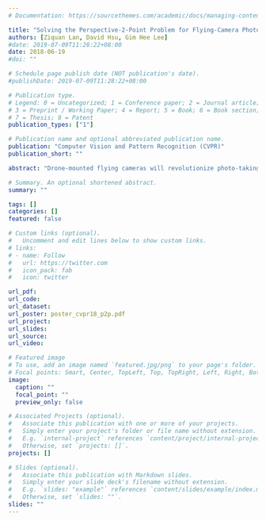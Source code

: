 ```yaml
---
# Documentation: https://sourcethemes.com/academic/docs/managing-content/

title: "Solving the Perspective-2-Point Problem for Flying-Camera Photo Composition"
authors: [Ziquan Lan, David Hsu, Gim Hee Lee]
#date: 2019-07-09T11:28:22+08:00
date: 2018-06-19
#doi: ""

# Schedule page publish date (NOT publication's date).
#publishDate: 2019-07-09T11:28:22+08:00

# Publication type.
# Legend: 0 = Uncategorized; 1 = Conference paper; 2 = Journal article;
# 3 = Preprint / Working Paper; 4 = Report; 5 = Book; 6 = Book section;
# 7 = Thesis; 8 = Patent
publication_types: ["1"]

# Publication name and optional abbreviated publication name.
publication: "Computer Vision and Pattern Recognition (CVPR)"
publication_short: ""

abstract: "Drone-mounted flying cameras will revolutionize photo-taking. The user, instead of holding a camera in hand and manually searching for a viewpoint, will interact directly with image contents in the viewfinder through simple gestures, and the flying camera will achieve the desired viewpoint through the autonomous flying capability of the drone. This work studies a common situation in photo-taking, i.e., the underlying viewpoint search problem for composing a photo with two objects of interest. We model it as a Perspective-2-Point (P2P) problem, which is under-constrained to determine the six degrees-of-freedom camera pose uniquely. By incorporating the user’s composition requirements and minimizing the camera’s flying distance, we form a constrained nonlinear optimization problem and solve it in closed form. Experiments on synthetic data sets and on a flying camera system indicate promising results."

# Summary. An optional shortened abstract.
summary: ""

tags: []
categories: []
featured: false

# Custom links (optional).
#   Uncomment and edit lines below to show custom links.
# links:
# - name: Follow
#   url: https://twitter.com
#   icon_pack: fab
#   icon: twitter

url_pdf:
url_code:
url_dataset:
url_poster: poster_cvpr18_p2p.pdf
url_project:
url_slides:
url_source:
url_video:

# Featured image
# To use, add an image named `featured.jpg/png` to your page's folder. 
# Focal points: Smart, Center, TopLeft, Top, TopRight, Left, Right, BottomLeft, Bottom, BottomRight.
image:
  caption: ""
  focal_point: ""
  preview_only: false

# Associated Projects (optional).
#   Associate this publication with one or more of your projects.
#   Simply enter your project's folder or file name without extension.
#   E.g. `internal-project` references `content/project/internal-project/index.md`.
#   Otherwise, set `projects: []`.
projects: []

# Slides (optional).
#   Associate this publication with Markdown slides.
#   Simply enter your slide deck's filename without extension.
#   E.g. `slides: "example"` references `content/slides/example/index.md`.
#   Otherwise, set `slides: ""`.
slides: ""
---
```


